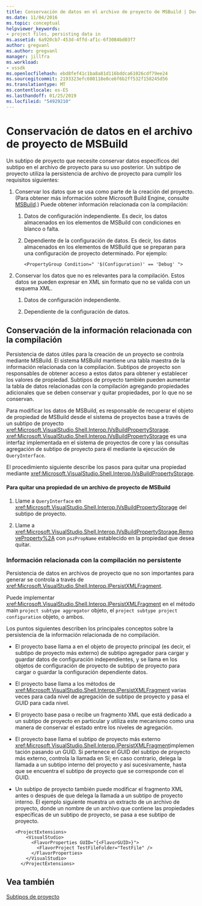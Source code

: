 ```yaml
---
title: Conservación de datos en el archivo de proyecto de MSBuild | Documentos de Microsoft
ms.date: 11/04/2016
ms.topic: conceptual
helpviewer_keywords:
- project files, persisting data in
ms.assetid: 6a920cb7-453d-4ffd-af1c-6f3084bd03f7
author: gregvanl
ms.author: gregvanl
manager: jillfra
ms.workload:
- vssdk
ms.openlocfilehash: ebd8fef41c1ba8a81d116bddca61026cdf79ee24
ms.sourcegitcommit: 2193323efc608118e0ce6f6b2ff532f158245d56
ms.translationtype: MT
ms.contentlocale: es-ES
ms.lasthandoff: 01/25/2019
ms.locfileid: "54929210"
---
```

# <a name="persisting-data-in-the-msbuild-project-file"></a>Conservación de datos en el archivo de proyecto de MSBuild
Un subtipo de proyecto que necesite conservar datos específicos del subtipo en el archivo de proyecto para su uso posterior. Un subtipo de proyecto utiliza la persistencia de archivo de proyecto para cumplir los requisitos siguientes:  
  
1.  Conservar los datos que se usa como parte de la creación del proyecto. (Para obtener más información sobre Microsoft Build Engine, consulte [MSBuild](../../msbuild/msbuild.md).) Puede obtener información relacionada con la compilación:  
  
    1.  Datos de configuración independiente. Es decir, los datos almacenados en los elementos de MSBuild con condiciones en blanco o falta.  
  
    2.  Dependiente de la configuración de datos. Es decir, los datos almacenados en los elementos de MSBuild que se preparan para una configuración de proyecto determinado. Por ejemplo:  
  
        ```  
        <PropertyGroup Condition=" '$(Configuration)' == 'Debug' ">  
        ```  
  
2.  Conservar los datos que no es relevantes para la compilación. Estos datos se pueden expresar en XML sin formato que no se valida con un esquema XML.  
  
    1.  Datos de configuración independiente.  
  
    2.  Dependiente de la configuración de datos.  
  
## <a name="persisting-build-related-information"></a>Conservación de la información relacionada con la compilación  
 Persistencia de datos útiles para la creación de un proyecto se controla mediante MSBuild. El sistema MSBuild mantiene una tabla maestra de la información relacionada con la compilación. Subtipos de proyecto son responsables de obtener acceso a estos datos para obtener y establecer los valores de propiedad. Subtipos de proyecto también pueden aumentar la tabla de datos relacionadas con la compilación agregando propiedades adicionales que se deben conservar y quitar propiedades, por lo que no se conservan.  
  
 Para modificar los datos de MSBuild, es responsable de recuperar el objeto de propiedad de MSBuild desde el sistema de proyectos base a través de un subtipo de proyecto <xref:Microsoft.VisualStudio.Shell.Interop.IVsBuildPropertyStorage>. <xref:Microsoft.VisualStudio.Shell.Interop.IVsBuildPropertyStorage> es una interfaz implementada en el sistema de proyectos de core y las consultas agregación de subtipo de proyecto para él mediante la ejecución de `QueryInterface`.  
  
 El procedimiento siguiente describe los pasos para quitar una propiedad mediante <xref:Microsoft.VisualStudio.Shell.Interop.IVsBuildPropertyStorage>.  
  
#### <a name="to-remove-a-property-from-an-msbuild-project-file"></a>Para quitar una propiedad de un archivo de proyecto de MSBuild  
  
1.  Llame a `QueryInterface` en <xref:Microsoft.VisualStudio.Shell.Interop.IVsBuildPropertyStorage> del subtipo de proyecto.  
  
2.  Llame a <xref:Microsoft.VisualStudio.Shell.Interop.IVsBuildPropertyStorage.RemoveProperty%2A> con `pszPropName` establecido en la propiedad que desea quitar.  
  
### <a name="persisting-non-build-related-information"></a>Información relacionada con la compilación no persistente  
 Persistencia de datos en archivos de proyecto que no son importantes para generar se controla a través de <xref:Microsoft.VisualStudio.Shell.Interop.IPersistXMLFragment>.  
  
 Puede implementar <xref:Microsoft.VisualStudio.Shell.Interop.IPersistXMLFragment> en el método main `project subtype aggregator` objeto, el `project subtype project configuration` objeto, o ambos.  
  
 Los puntos siguientes describen los principales conceptos sobre la persistencia de la información relacionada de no compilación.  
  
-   El proyecto base llama a en el objeto de proyecto principal (es decir, el subtipo de proyecto más externo) de subtipo agregador para cargar y guardar datos de configuración independientes, y se llama en los objetos de configuración de proyecto de subtipo de proyecto para cargar o guardar la configuración dependiente datos.  
  
-   El proyecto base llama a los métodos de <xref:Microsoft.VisualStudio.Shell.Interop.IPersistXMLFragment> varias veces para cada nivel de agregación de subtipo de proyecto y pasa el GUID para cada nivel.  
  
-   El proyecto base pasa o recibe un fragmento XML que está dedicado a un subtipo de proyecto en particular y utiliza este mecanismo como una manera de conservar el estado entre los niveles de agregación.  
  
-   El proyecto base llama el subtipo de proyecto más externo <xref:Microsoft.VisualStudio.Shell.Interop.IPersistXMLFragment>implementación pasando un GUID. Si pertenece el GUID del subtipo de proyecto más externo, controla la llamada en Sí; en caso contrario, delega la llamada a un subtipo interno del proyecto y así sucesivamente, hasta que se encuentra el subtipo de proyecto que se corresponde con el GUID.  
  
-   Un subtipo de proyecto también puede modificar el fragmento XML antes o después de que delega la llamada a un subtipo de proyecto interno. El ejemplo siguiente muestra un extracto de un archivo de proyecto, donde un nombre de un archivo que contiene las propiedades específicas de un subtipo de proyecto, se pasa a ese subtipo de proyecto.  
  
    ```  
    <ProjectExtensions>  
        <VisualStudio>  
          <FlavorProperties GUID="{<FlavorGUID>}">  
            <FlavorProject TestFileFolder="TestFile" />  
          </FlavorProperties>  
        </VisualStudio>  
      </ProjectExtensions>  
    ```  
  
## <a name="see-also"></a>Vea también  
 [Subtipos de proyecto](../../extensibility/internals/project-subtypes.md)